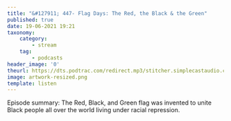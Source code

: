 ```yaml
---
title: "&#127911; 447- Flag Days: The Red, the Black & the Green"
published: true
date: 19-06-2021 19:21
taxonomy:
    category:
        - stream
    tag:
        - podcasts
header_image: '0'
theurl: https://dts.podtrac.com/redirect.mp3/stitcher.simplecastaudio.com/3bb687b0-04af-4257-90f1-39eef4e631b6/episodes/c016552f-20b6-43f9-8785-3631ab8906b0/audio/128/default.mp3?aid=rss_feed&awCollectionId=3bb687b0-04af-4257-90f1-39eef4e631b6&awEpisodeId=c016552f-20b6-43f9-8785-3631ab8906b0&feed=BqbsxVfO
image: artwork-resized.png
template: listen
--- 
```

Episode summary: The Red, Black, and Green flag was invented to unite Black people all over the world living under racial repression.
